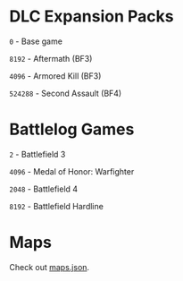 # DLC Expansion Packs

`0` - Base game

`8192` - Aftermath (BF3)

`4096` - Armored Kill (BF3)

`524288` - Second Assault (BF4)


# Battlelog Games
`2` - Battlefield 3

`4096` - Medal of Honor: Warfighter

`2048` - Battlefield 4

`8192` - Battlefield Hardline

# Maps
Check out [maps.json](/maps.json).
